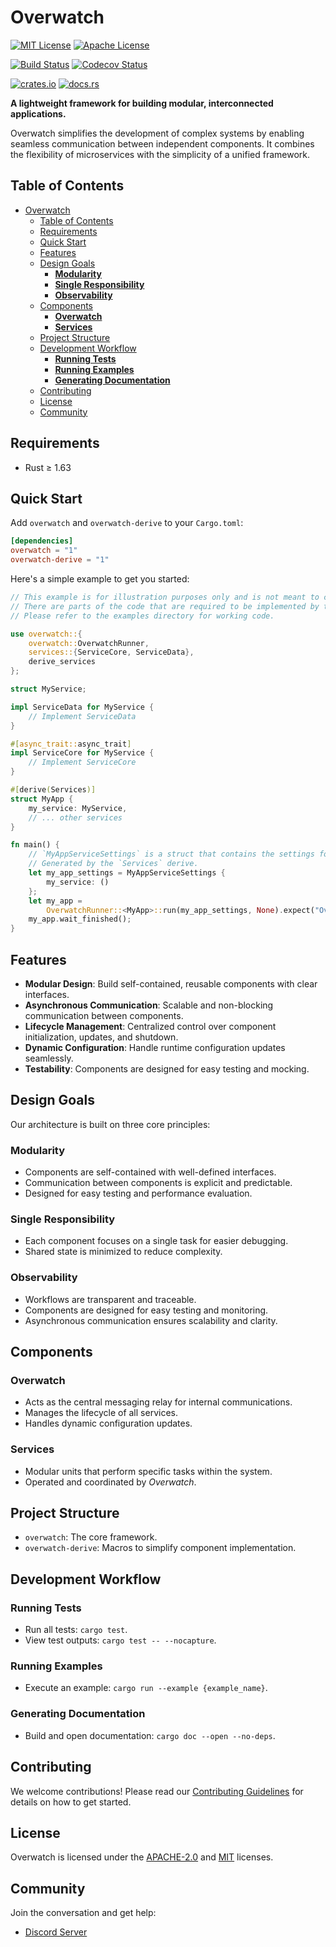 [apache-badge]: https://img.shields.io/badge/License-Apache%202.0-blue?style=for-the-badge

[apache-url]: https://github.com/logos-co/Overwatch/blob/main/LICENSE-APACHE2.0

[mit-badge]: https://img.shields.io/badge/License-MIT-blue?style=for-the-badge

[mit-url]: https://github.com/logos-co/Overwatch/blob/main/LICENSE-MIT]

[actions-badge]: https://img.shields.io/github/actions/workflow/status/logos-co/Overwatch/main.yml?style=for-the-badge&logo=github

[actions-url]: https://github.com/logos-co/Overwatch/actions/workflows/main.yml?query=workflow%3ACI+branch%3Amain

[codecov-badge]: https://img.shields.io/codecov/c/github/logos-co/Overwatch?style=for-the-badge&logo=codecov

[codecov-url]: https://codecov.io/github/logos-co/Overwatch

[crates-badge]: https://img.shields.io/crates/v/overwatch.svg?style=for-the-badge&color=fc8d62&logo=rust

[crates-url]: https://crates.io/crates/overwatch

[docs-badge]: https://img.shields.io/docsrs/overwatch?style=for-the-badge&logo=docs.rs

[docs-url]: https://docs.rs/overwatch

# Overwatch

[![MIT License][mit-badge]][mit-url]
[![Apache License][apache-badge]][apache-url]

[![Build Status][actions-badge]][actions-url]
[![Codecov Status][codecov-badge]][codecov-url]

[![crates.io][crates-badge]][crates-url]
[![docs.rs][docs-badge]][docs-url]

**A lightweight framework for building modular, interconnected applications.**

Overwatch simplifies the development of complex systems by enabling seamless communication between independent
components. It combines the flexibility of microservices with the simplicity of a unified framework.

## Table of Contents

- [Overwatch](#overwatch)
    - [Table of Contents](#table-of-contents)
    - [Requirements](#requirements)
    - [Quick Start](#quick-start)
    - [Features](#features)
    - [Design Goals](#design-goals)
        - [**Modularity**](#modularity)
        - [**Single Responsibility**](#single-responsibility)
        - [**Observability**](#observability)
    - [Components](#components)
        - [**Overwatch**](#overwatch-1)
        - [**Services**](#services)
    - [Project Structure](#project-structure)
    - [Development Workflow](#development-workflow)
        - [**Running Tests**](#running-tests)
        - [**Running Examples**](#running-examples)
        - [**Generating Documentation**](#generating-documentation)
    - [Contributing](#contributing)
    - [License](#license)
    - [Community](#community)

## Requirements

- Rust ≥ 1.63

## Quick Start

Add `overwatch` and `overwatch-derive` to your `Cargo.toml`:

```toml
[dependencies]
overwatch = "1"
overwatch-derive = "1"
```

Here's a simple example to get you started:

```rust compile_fail
// This example is for illustration purposes only and is not meant to compile.
// There are parts of the code that are required to be implemented by the user.
// Please refer to the examples directory for working code. 

use overwatch::{
    overwatch::OverwatchRunner,
    services::{ServiceCore, ServiceData},
    derive_services
};

struct MyService;

impl ServiceData for MyService {
    // Implement ServiceData
}

#[async_trait::async_trait]
impl ServiceCore for MyService {
    // Implement ServiceCore
}

#[derive(Services)]
struct MyApp {
    my_service: MyService,
    // ... other services
}

fn main() {
    // `MyAppServiceSettings` is a struct that contains the settings for each service.
    // Generated by the `Services` derive.
    let my_app_settings = MyAppServiceSettings {
        my_service: ()
    };
    let my_app =
        OverwatchRunner::<MyApp>::run(my_app_settings, None).expect("OverwatchRunner failed");
    my_app.wait_finished();
}
```

## Features

- **Modular Design**: Build self-contained, reusable components with clear interfaces.
- **Asynchronous Communication**: Scalable and non-blocking communication between components.
- **Lifecycle Management**: Centralized control over component initialization, updates, and shutdown.
- **Dynamic Configuration**: Handle runtime configuration updates seamlessly.
- **Testability**: Components are designed for easy testing and mocking.

## Design Goals

Our architecture is built on three core principles:

### **Modularity**

- Components are self-contained with well-defined interfaces.
- Communication between components is explicit and predictable.
- Designed for easy testing and performance evaluation.

### **Single Responsibility**

- Each component focuses on a single task for easier debugging.
- Shared state is minimized to reduce complexity.

### **Observability**

- Workflows are transparent and traceable.
- Components are designed for easy testing and monitoring.
- Asynchronous communication ensures scalability and clarity.

## Components

### **Overwatch**

- Acts as the central messaging relay for internal communications.
- Manages the lifecycle of all services.
- Handles dynamic configuration updates.

### **Services**

- Modular units that perform specific tasks within the system.
- Operated and coordinated by *Overwatch*.

## Project Structure

- `overwatch`: The core framework.
- `overwatch-derive`: Macros to simplify component implementation.

## Development Workflow

### **Running Tests**

- Run all tests: `cargo test`.
- View test outputs: `cargo test -- --nocapture`.

### **Running Examples**

- Execute an example: `cargo run --example {example_name}`.

### **Generating Documentation**

- Build and open documentation: `cargo doc --open --no-deps`.

## Contributing

We welcome contributions! Please read our [Contributing Guidelines](CONTRIBUTING.md) for details on how to get started.

## License

Overwatch is licensed under the [APACHE-2.0](LICENSE-APACHE2.0) and [MIT](LICENSE-MIT) licenses.

## Community

Join the conversation and get help:

- [Discord Server](https://discord.gg/G6q8FgZq)
